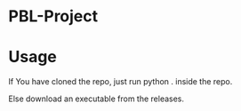 # PBL-Project

# Usage
If You have cloned the repo, just run python . inside the repo.

Else download an executable from the releases.
